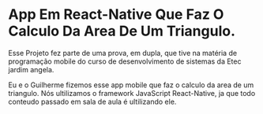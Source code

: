 # App Em React-Native Que Faz O Calculo Da Area De Um Triangulo.

 Esse Projeto fez parte de uma prova, em dupla, que tive na matéria de programação mobile do curso de desenvolvimento de sistemas da Etec jardim angela.

 Eu e o Guilherme fizemos esse app mobile que faz o calculo da area de um triangulo. Nós ultilizamos o framework JavaScript React-Native, ja que todo conteudo passado em sala de aula é ultilizando ele.
